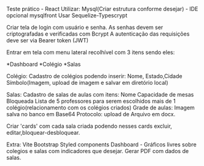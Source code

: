 Teste prático - React
Utilizar:
Mysql(Criar estrutura conforme desejar) - IDE opcional mysqlfront
Usar Sequelize-Typescrypt

Criar tela de login com usuário e senha.
As senhas devem ser criptografadas e verificadas com Bcrypt
A autenticação das requisições deve ser via Bearer token (JWT)

Entrar em tela com menu lateral recolhível com 3 itens sendo eles:

*Dashboard
*Colégio
*Salas

Colégio:
Cadastro de colégios podendo inserir: 
Nome, 
Estado,Cidade 
Símbolo(Imagem, upload de imagem e salvar em diretório local)

Salas:
Cadastro de salas de aulas com itens:
Nome
Capacidade de mesas
Bloqueada 
Lista de 5 professores para serem escolhidos mais de 1
colégio(relacionamento com os colégios criados)
Grade de aulas: Imagem salva no banco em Base64
Protocolo: upload de Arquivo em docx.

Criar 'cards' com cada sala criada podendo nesses cards excluir, editar,bloquear-desbloquear.

Extra:
Vite
Bootstrap
Styled components
Dashboard - Gráficos livres sobre colegios e salas com indicadores que desejar.
Gerar PDF com dados de salas.
